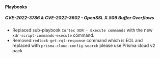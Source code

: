 
#### Playbooks

##### CVE-2022-3786 & CVE-2022-3602 - OpenSSL X.509 Buffer Overflows
- Replaced sub-playbook `Cortex XDR - Execute commands` with the new `xdr-script-commands-execute` command.
- Removed `redlock-get-rql-response` command which is EOL and replaced with `prisma-cloud-config-search` please use Prisma cloud v2 pack